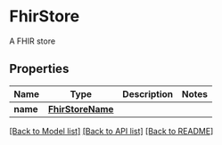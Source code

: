 # FhirStore

A FHIR store

## Properties
Name | Type | Description | Notes
------------ | ------------- | ------------- | -------------
**name** | [**FhirStoreName**](FhirStoreName.md) |  | 

[[Back to Model list]](../README.md#documentation-for-models) [[Back to API list]](../README.md#documentation-for-api-endpoints) [[Back to README]](../README.md)



